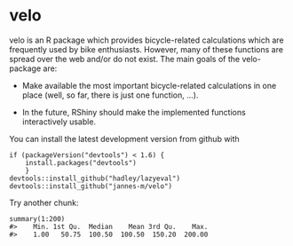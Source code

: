 <!-- README.md is generated from README.Rmd. Please edit that file -->


velo
====

velo is an R package which provides bicycle-related calculations which are frequently used by bike enthusiasts. However, many of these functions are spread over the web and/or do not exist. The main goals of the velo-package are:

-   Make available the most important bicycle-related calculations in one place (well, so far, there is just one function, ...).

-   In the future, RShiny should make the implemented functions interactively usable.

You can install the latest development version from github with

``` {.r}
if (packageVersion("devtools") < 1.6) {
    install.packages("devtools")    
    }
devtools::install_github("hadley/lazyeval")
devtools::install_github("jannes-m/velo")
```

Try another chunk:

``` {.r}
summary(1:200)
#>    Min. 1st Qu.  Median    Mean 3rd Qu.    Max. 
#>    1.00   50.75  100.50  100.50  150.20  200.00
```
